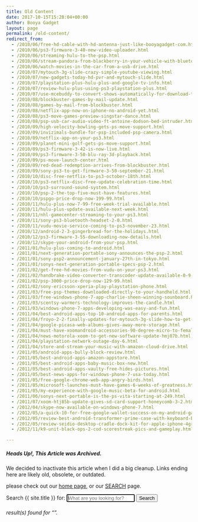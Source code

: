 ```yaml
---
title: Old Content
date: 2017-10-15T15:28:04+00:00
author: Booya Gadget
layout: page
permalink: /old-content/
redirect_from:
  - /2010/06/free-hd-cable-with-hd-antenna-just-like-booyagadget-com.html
  - /2010/06/ps3-firmware-3-40-new-video-uploader.html
  - /2010/06/streaming-hulu-to-the-psp.html
  - /2010/06/stream-pandora-from-blackberry-in-your-vehicle-with-bluetooth.html
  - /2010/06/watch-movies-in-the-car-from-a-usb-drive.html
  - /2010/07/mytouch-3g-slide-crazy-simple-youtube-viewing.html
  - /2010/07/new-gadgets-today-hd-pvr-and-mytouch-slide.html
  - /2010/07/playstation-plus-hulu-plus-and-google-tv-info.html
  - /2010/07/review-hulu-plus-using-ps3-playstation-plus.html
  - /2010/07/use-mcebuddy-to-convert-shows-automatically-for-download-to-psp.html
  - /2010/08/blockbuster-games-by-mail-update.html
  - /2010/08/games-by-mail-from-blockbuster.html
  - /2010/08/netflix-app-now-on-iphone-no-android-yet.html
  - /2010/08/ps3-move-games-preview-singstar-dance.html
  - /2010/08/psp-usb-car-audio-video-ft-antoine-dodson-bed-intruder.html
  - /2010/09/high-velocity-bowling-gets-ps-move-support.html
  - /2010/09/invizimals-bundle-for-psp-included-psp-camera.html
  - /2010/09/netflix-app-on-your-ps3.html
  - /2010/09/planet-mini-golf-gets-ps-move-support.html
  - /2010/09/ps3-firmware-3-42-is-now-live.html
  - /2010/09/ps3-firmware-3-50-blu-ray-3d-playback.html
  - /2010/09/ps-move-launch-center.html
  - /2010/09/red-dead-redemption-arrives-from-blockbuster.html
  - /2010/09/sony-ps3-to-get-firmware-3-50-september-21.html
  - /2010/10/disc-free-netflix-to-ps3-october-18th.html
  - /2010/10/ps3-netflix-disc-free-update-celebration-time.html
  - /2010/10/ps3-surround-sound-system.html
  - /2010/10/psp-2-the-top-five-must-have-features.html
  - /2010/10/pspgo-price-drop-now-199-99.html
  - /2010/11/hulu-plus-now-7-99-free-week-trial-available.html
  - /2010/11/hulu-plus-update-available-next-week.html
  - /2010/11/nhl-gamecenter-streaming-to-your-ps3.html
  - /2010/11/sony-ps3-bluetooth-headset-2-0.html
  - /2010/11/vudu-movie-service-coming-to-ps3-november-23.html
  - /2010/12/android-2-3-gingerbread-for-the-holidays.html
  - /2010/12/ps3-firmware-3-55-downloading-now-details.html
  - /2010/12/skype-your-android-from-your-psp.html
  - /2011/01/hulu-plus-coming-to-android.html
  - /2011/01/next-generation-portable-sony-announces-the-psp-2.html
  - /2011/01/sony-psp2-announcement-january-27th-in-tokyo.html
  - /2011/01/sonys-next-generation-portable-specs-psp-2.html
  - /2011/02/get-free-hd-movies-from-vudu-on-your-ps3.html
  - /2011/02/handbrake-video-converter-transcoder-update-available-0-9-5.html
  - /2011/02/psp-3000-price-drop-now-129-99.html
  - /2011/02/sony-ericsson-xperia-play-playstation-phone.html
  - /2011/03/free-psp-themes-downloaded-directly-to-your-handheld.html
  - /2011/03/free-windows-phone-7-app-charlie-sheen-winning-sounboard.html
  - /2011/03/scentsy-warmers-technology-improves-the-candle.html
  - /2011/03/windows-phone-7-apps-developing-was-easy-and-fun.html
  - /2011/04/best-android-apps-top-10-android-apps-for-parents.html
  - /2011/04/froyo-2-2-finally-updates-for-mytouch-3g-slide-how-to-get-it.html
  - /2011/04/google-picasa-web-albums-gives-away-more-storage.html
  - /2011/04/must-have-xoomandroid-accessories-90-degree-micro-to-female-hdmi-out.html
  - /2011/04/news-motorola-xoom-to-get-new-software-update-hmj07b.html
  - /2011/04/playstation-network-outage-day-6.html
  - /2011/04/store-and-stream-your-music-with-amazon-cloud-drive.html
  - /2011/05/android-apps-bully-block-review.html
  - /2011/05/best-android-apps-amazon-appstore.html
  - /2011/05/best-android-apps-baby-music-box-new.html
  - /2011/05/best-android-apps-vaulty-free-hides-pictures.html
  - /2011/05/best-news-apps-for-windows-phone-7-usa-today.html
  - /2011/05/free-google-chrome-web-app-angry-birds.html
  - /2011/05/microsoft-launches-must-have-games-6-weeks-of-greatness.html
  - /2011/05/my-experience-with-google-music-beta-for-android.html
  - /2011/06/sonys-next-portable-is-the-ps-vita-starting-at-249.html
  - /2011/07/xoom-htj85b-update-gives-sd-card-support-honeycomb-3-2.html
  - /2012/04/skype-now-available-on-windows-phone-7.html
  - /2012/05/a-quick-10-for-free-google-wallet-success-on-my-android-galaxy-nexus.html
  - /2012/05/review-best-android-transformer-prime-case-with-keyboard-by-poetic.html
  - /2012/05/review-seidio-desktop-cradle-dock-kit-for-apple-iphone-4great.html
  - /2012/11/k9-unit-black-ops-2-cod-scorestreak-pics-and-gameplay.html

---
```


##### Heads Up!, This Article was Archived.

We decided to inactivate this article when I did a big cleanup.
Links ending here are likely old, obsolete, or outdated.

please check out our [home page](/), or our [SEARCH](/search/) page.
<!-- Search form -->
<form method="get" action="{{ site.url }}/search/" data-search-form class="simple-search">
  <label for="q">Search {{ site.title }} for:</label>
  <input type="search" name="q" id="q" placeholder="What are you looking for?" data-search-input id="goog-wm-qt" autofocus />
  <input type="submit" value="Search" id="goog-wm-sb" />
</form>

<!-- Search results placeholder -->
<h6 data-search-found>
  <span data-search-found-count></span> result(s) found for &ldquo;<span data-search-found-term></span>&rdquo;.
</h6>
<ul class="post-list" data-search-results></ul>

<!-- Search result template -->
<script type="text/x-template" id="search-result">
  <li><article>
    <a href="##Url##">##Title## <span class="excerpt">##Excerpt##</span></a>
  </article></li>
</script>